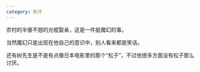 ```yaml
---
category: 影评
---
```


农村的半傻不翘的光棍娶亲，这是一件挺魔幻的事。

当然魔幻只是出现在他自己的意识中，别人看来都是笑话。

还有树先生是不是有点像日本电影里的那个“松子”，不过他很多方面没有松子那么讨厌。
